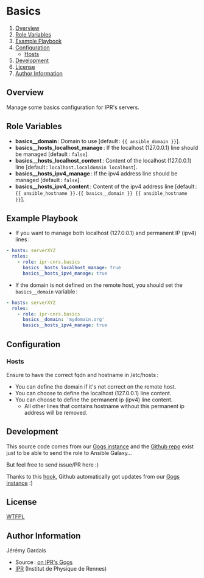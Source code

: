 # Basics

1. [Overview](#overview)
2. [Role Variables](#role-variables)
3. [Example Playbook](#example-playbook)
4. [Configuration](#configuration)
    * [Hosts](#hosts)
5. [Development](#development)
6. [License](#license)
7. [Author Information](#author-information)

## Overview

Manage some basics configuration for IPR's servers.

## Role Variables

* **basics__domain** : Domain to use [default : `{{ ansible_domain }}`].
* **basics__hosts_localhost_manage** : If the localhost (127.0.0.1) line should be managed [default : `false`].
* **basics__hosts_localhost_content** : Content of the localhost (127.0.0.1) line [default : `localhost.localdomain localhost`].
* **basics__hosts_ipv4_manage** : If the ipv4 address line should be managed [default : `false`].
* **basics__hosts_ipv4_content** : Content of the ipv4 address line [default : `{{ ansible_hostname }}.{{ basics__domain }} {{ ansible_hostname }}`].

## Example Playbook

* If you want to manage both localhost (127.0.0.1) and permanent IP (ipv4) lines :

``` yml
- hosts: serverXYZ
  roles:
    - role: ipr-cnrs.basics
      basics__hosts_localhost_manage: true
      basics__hosts_ipv4_manage: true
```

* If the domain is not defined on the remote host, you should set the `basics__domain` variable :

``` yml
- hosts: serverXYZ
  roles:
    - role: ipr-cnrs.basics
      basics__domain: 'mydomain.org'
      basics__hosts_ipv4_manage: true
````

## Configuration

### Hosts

Ensure to have the correct fqdn and hostname in /etc/hosts :
- You can define the domain if it's not correct on the remote host.
- You can choose to define the localhost (127.0.0.1) line content.
- You can choose to define the permanent ip (ipv4) line content.
  - All other lines that contains hostname without this permanent ip address will be removed.

## Development

This source code comes from our [Gogs instance][basics source] and the [Github repo][basics github] exist just to be able to send the role to Ansible Galaxy…

But feel free to send issue/PR here :)

Thanks to this [hook][gogs to github hook], Github automatically got updates from our [Gogs instance][basics source] :)

## License

[WTFPL][wtfpl website]

## Author Information

Jérémy Gardais
* Source : [on IPR's Gogs][basics source]
* [IPR][ipr website] (Institut de Physique de Rennes)

[gogs to github hook]: https://stackoverflow.com/a/21998477
[basics source]: https://git.ipr.univ-rennes1.fr/cellinfo/ansible.basics
[basics github]: https://github.com/ipr-cnrs/basics
[wtfpl website]: http://www.wtfpl.net/about/
[ipr website]: https://ipr.univ-rennes1.fr/
